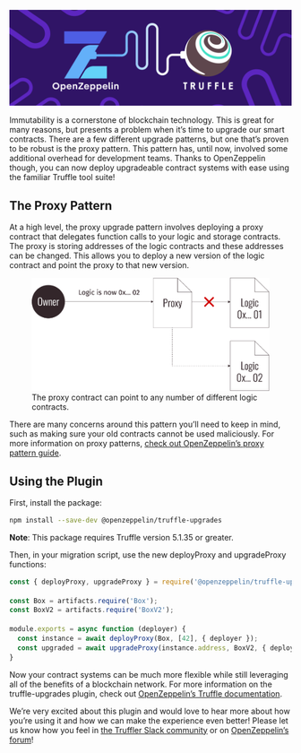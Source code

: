 ![Truffle + OpenZeppelin Banner](/img/blog/a-sweet-upgradeable-contract-experience-with-openzeppelin-and-truffle/blog-header.png)

Immutability is a cornerstone of blockchain technology. This is great for many reasons, but presents a problem when it’s time to upgrade our smart contracts. There are a few different upgrade patterns, but one that’s proven to be robust is the proxy pattern. This pattern has, until now, involved some additional overhead for development teams. Thanks to OpenZeppelin though, you can now deploy upgradeable contract systems with ease using the familiar Truffle tool suite!

## The Proxy Pattern

At a high level, the proxy upgrade pattern involves deploying a proxy contract that delegates function calls to your logic and storage contracts. The proxy is storing addresses of the logic contracts and these addresses can be changed. This allows you to deploy a new version of the logic contract and point the proxy to that new version.

<figure>
  <img class="mb-4 w-100" src="/img/blog/a-sweet-upgradeable-contract-experience-with-openzeppelin-and-truffle/proxy-contract.png" alt="Proxy contract upgrade diagram">
  <figcaption class="text-center font-italic">The proxy contract can point to any number of different logic contracts.</figcaption>
</figure>

There are many concerns around this pattern you’ll need to keep in mind, such as making sure your old contracts cannot be used maliciously. For more information on proxy patterns, [check out OpenZeppelin’s proxy pattern guide](https://docs.openzeppelin.com/upgrades/2.8/proxies).

## Using the Plugin

First, install the package:

```bash
npm install --save-dev @openzeppelin/truffle-upgrades
```

<p class="alert alert-info m-t-2">
<i class="fas fa-info-circle"></i> <strong>Note</strong>: This package requires Truffle version 5.1.35 or greater.
</p>

Then, in your migration script, use the new deployProxy and upgradeProxy functions:

```javascript
const { deployProxy, upgradeProxy } = require('@openzeppelin/truffle-upgrades);

const Box = artifacts.require('Box');
const BoxV2 = artifacts.require('BoxV2');

module.exports = async function (deployer) {
  const instance = await deployProxy(Box, [42], { deployer });
  const upgraded = await upgradeProxy(instance.address, BoxV2, { deployer });
}
```

Now your contract systems can be much more flexible while still leveraging all of the benefits of a blockchain network. For more information on the truffle-upgrades plugin, check out [OpenZeppelin’s Truffle documentation](https://github.com/OpenZeppelin/openzeppelin-upgrades/blob/master/packages/plugin-truffle/README.md).

We’re very excited about this plugin and would love to hear more about how you’re using it and how we can make the experience even better! Please let us know how you feel in [the Truffler Slack community](https://join.slack.com/t/truffle-community/shared_invite/zt-8wab0bnl-KcugRAqsY9yeNJYcnanfLA) or on [OpenZeppelin’s forum](https://forum.openzeppelin.com/)!
